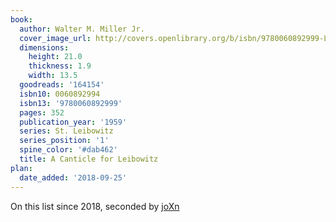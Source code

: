 ```yaml
---
book:
  author: Walter M. Miller Jr.
  cover_image_url: http://covers.openlibrary.org/b/isbn/9780060892999-L.jpg
  dimensions:
    height: 21.0
    thickness: 1.9
    width: 13.5
  goodreads: '164154'
  isbn10: 0060892994
  isbn13: '9780060892999'
  pages: 352
  publication_year: '1959'
  series: St. Leibowitz
  series_position: '1'
  spine_color: '#dab462'
  title: A Canticle for Leibowitz
plan:
  date_added: '2018-09-25'
---
```


On this list since 2018, seconded by [joXn](https://twitter.com/joXn/status/1275424740430102529)
